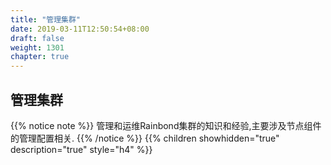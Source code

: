 ```yaml
---
title: "管理集群"
date: 2019-03-11T12:50:54+08:00
draft: false
weight: 1301
chapter: true
---
```


## 管理集群

{{% notice note %}}
管理和运维Rainbond集群的知识和经验,主要涉及节点组件的管理配置相关.
{{% /notice %}}
{{% children showhidden="true" description="true" style="h4"  %}}
